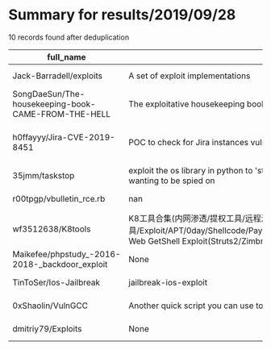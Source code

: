 
# Summary for results/2019/09/28
    
10 records found after deduplication

| full_name | description | html_url | matched_list | matched_count | pushed_at | size | stargazers_count | language | forks_count | vul_ids |
|-----------------------------------------------------|------------------------------------------------------------------------------------------------------------------------------------------------------------------------------------------------------------------|------------------------------------------------------------------------|-------------------------------------------|-----------------|---------------------------|--------|--------------------|------------|---------------|-------------------|
| Jack-Barradell/exploits | A set of exploit implementations | https://github.com/Jack-Barradell/exploits | ['exploit'] | 1 | 2019-09-28 12:27:31+00:00 | 16 | 2 | Python | 3 | [] |
| SongDaeSun/The-housekeeping-book-CAME-FROM-THE-HELL | The exploitative housekeeping book system for social beginners and freshmen. | https://github.com/SongDaeSun/The-housekeeping-book-CAME-FROM-THE-HELL | ['exploit'] | 1 | 2019-09-28 15:14:56+00:00 | 38464 | 0 | C# | 0 | [] |
| h0ffayyy/Jira-CVE-2019-8451 | POC to check for Jira instances vulnerable to CVE-2019-8451 | https://github.com/h0ffayyy/Jira-CVE-2019-8451 | ['cve poc', 'cve-2', 'vulnerability poc'] | 3 | 2019-09-28 03:13:25+00:00 | 3 | 4 | Python | 5 | ['CVE-2019-8451'] |
| 35jmm/taskstop | exploit the os library in python to 'stop' tasks without taskmgr or cmd. ideal for students not wanting to be spied on | https://github.com/35jmm/taskstop | ['exploit'] | 1 | 2019-09-28 10:23:25+00:00 | 2 | 0 | Python | 0 | [] |
| r00tpgp/vbulletin_rce.rb | nan | https://github.com/r00tpgp/vbulletin_rce.rb | ['rce'] | 1 | 2019-09-28 11:24:21+00:00 | 1 | 2 | Ruby | 1 | [] |
| wf3512638/K8tools | K8工具合集(内网渗透/提权工具/远程溢出/漏洞利用/扫描工具/密码破解/免杀工具/Exploit/APT/0day/Shellcode/Payload/priviledge/BypassUAC/OverFlow/WebShell/PenTest) Web GetShell Exploit(Struts2/Zimbra/Weblogic/Tomcat/Apache/Jboss/DotNetNuke/zabbix) | https://github.com/wf3512638/K8tools | ['0day', 'exploit', 'shellcode'] | 3 | 2019-09-28 12:31:33+00:00 | 0 | 0 | nan | 0 | [] |
| Maikefee/phpstudy_-2016-2018-_backdoor_exploit | None | https://github.com/Maikefee/phpstudy_-2016-2018-_backdoor_exploit | ['exploit'] | 1 | 2019-09-28 13:21:49+00:00 | 2 | 0 | | 0 | [] |
| TinToSer/Ios-Jailbreak | jailbreak-ios-exploit | https://github.com/TinToSer/Ios-Jailbreak | ['exploit'] | 1 | 2019-09-28 14:39:06+00:00 | 2670 | 12 | | 3 | [] |
| 0xShaolin/VulnGCC | Another quick script you can use to compile vulnerable executables for Binary Exploitation. | https://github.com/0xShaolin/VulnGCC | ['exploit'] | 1 | 2019-09-28 16:49:11+00:00 | 19 | 0 | Python | 0 | [] |
| dmitriy79/Exploits | None | https://github.com/dmitriy79/Exploits | ['exploit'] | 1 | 2019-09-28 20:34:47+00:00 | 99972 | 0 | Python | 0 | [] |
